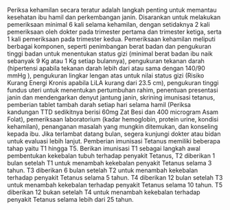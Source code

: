 
Periksa kehamilan secara teratur adalah langkah penting untuk memantau kesehatan ibu hamil dan perkembangan janin. Disarankan untuk melakukan pemeriksaan minimal 6 kali selama kehamilan, dengan setidaknya 2 kali pemeriksaan oleh dokter pada trimester pertama dan trimester ketiga, serta 1 kali pemeriksaan pada trimester kedua. Pemeriksaan kehamilan meliputi berbagai komponen, seperti penimbangan berat badan dan pengukuran tinggi badan untuk menentukan status gizi (minimal berat badan ibu naik sebanyak 9 Kg atau 1 Kg setiap bulannya), pengukuran tekanan darah (hipertensi apabila tekanan darah lebih dari atau sama dengan 140/90 mmHg ), pengukuran lingkar lengan atas untuk nilai status gizi (Risiko Kurang Energi Kronis apabila LiLA kurang dari 23.5 cm), pengukuran tinggi fundus uteri untuk menentukan pertumbuhan rahim, penentuan presentasi janin dan mendengarkan denyut jantung janin, skrining imunisasi tetanus, pemberian tablet tambah darah setiap hari selama hamil (Periksa kandungan TTD sedikitnya berisi 60mg Zat Besi dan 400 microgram Asam Folat), pemeriksaan laboratorium (kadar hemoglobin, protein urine, kondisi kehamilan), penanganan masalah yang mungkin ditemukan, dan konseling kepada ibu. Jika terlambat datang bulan, segera kunjungi dokter atau bidan untuk evaluasi lebih lanjut. Pemberian imunisasi Tetanus memiliki beberapa tahap yaitu T1 hingga T5. Berikan imunisasi T1 sebagai langkah awal pembentukan kekebalan tubuh terhadap penyakit Tetanus, T2 diberikan 1 bulan setelah T1 untuk menambah kekebalan penyakit Tetanus selama 3 tahun. T3 diberikan 6 bulan setelah T2 untuk menambah kekebalan terhadap penyakit Tetanus selama 5 tahun. T4 diberikan 12 bulan setelah T3 untuk menambah kekebalan terhadap penyakit Tetanus selama 10 tahun. T5 diberikan 12 bukan setelah T4 untuk menambah kekebalan terhadap penyakit Tetanus selama lebih dari 25 tahun.